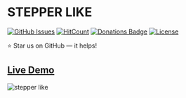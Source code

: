 # STEPPER LIKE

[![GitHub Issues](https://img.shields.io/badge/contributions-welcome-brightgreen.svg?style=flat)](https://github.com/alikinvv/stepper-like/issues)  [![HitCount](http://hits.dwyl.com/alikinvv/stepper-like.svg)](http://hits.dwyl.com/alikinvv/stepper-like)  [![Donations Badge](https://yourdonation.rocks/images/badge.svg)](https://www.paypal.me/alikinvv)  [![License](https://img.shields.io/badge/license-MIT-blue.svg)](https://opensource.org/licenses/MIT)

:star: Star us on GitHub — it helps!

## [Live Demo](https://alikinvv.github.io/stepper-like/build/)

![stepper like](https://cdn.dribbble.com/users/1773016/screenshots/5758564/2.gif)

